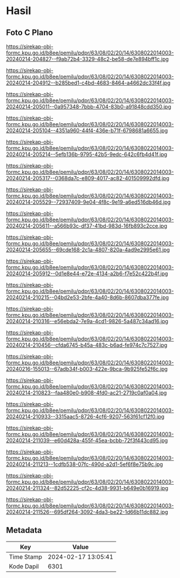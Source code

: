 # Hasil

## Foto C Plano

https://sirekap-obj-formc.kpu.go.id/b8ee/pemilu/pdpr/63/08/02/20/14/6308022014003-20240214-204827--f9ab72b4-3329-48c2-be58-de7e894bff1c.jpg

https://sirekap-obj-formc.kpu.go.id/b8ee/pemilu/pdpr/63/08/02/20/14/6308022014003-20240214-204912--b285bed1-c4bd-4683-8464-a4662dc33f4f.jpg

https://sirekap-obj-formc.kpu.go.id/b8ee/pemilu/pdpr/63/08/02/20/14/6308022014003-20240214-205011--0a957348-7bbb-4704-83b0-a91848cdd350.jpg

https://sirekap-obj-formc.kpu.go.id/b8ee/pemilu/pdpr/63/08/02/20/14/6308022014003-20240214-205104--4351a960-44f4-436e-b71f-6798681a6655.jpg

https://sirekap-obj-formc.kpu.go.id/b8ee/pemilu/pdpr/63/08/02/20/14/6308022014003-20240214-205214--5efb136b-9795-42b5-9edc-642c6fb4d41f.jpg

https://sirekap-obj-formc.kpu.go.id/b8ee/pemilu/pdpr/63/08/02/20/14/6308022014003-20240214-205317--0368da7c-e809-4017-ac82-401509992dfd.jpg

https://sirekap-obj-formc.kpu.go.id/b8ee/pemilu/pdpr/63/08/02/20/14/6308022014003-20240214-205529--72937409-9e04-4f8c-9e19-a6ed516db46d.jpg

https://sirekap-obj-formc.kpu.go.id/b8ee/pemilu/pdpr/63/08/02/20/14/6308022014003-20240214-205611--a566b93c-df37-41bd-983d-16fb893c2cce.jpg

https://sirekap-obj-formc.kpu.go.id/b8ee/pemilu/pdpr/63/08/02/20/14/6308022014003-20240214-205655--69cde168-2c1a-4807-820a-4ad9e2995e61.jpg

https://sirekap-obj-formc.kpu.go.id/b8ee/pemilu/pdpr/63/08/02/20/14/6308022014003-20240214-205912--0d1e8e44-e72e-4134-a2b6-f7e52c422b4f.jpg

https://sirekap-obj-formc.kpu.go.id/b8ee/pemilu/pdpr/63/08/02/20/14/6308022014003-20240214-210215--04bd2e53-2bfe-4a40-8d6b-8607dba377fe.jpg

https://sirekap-obj-formc.kpu.go.id/b8ee/pemilu/pdpr/63/08/02/20/14/6308022014003-20240214-210316--e56ebda2-7e9a-4cd1-9826-5a487c34ad16.jpg

https://sirekap-obj-formc.kpu.go.id/b8ee/pemilu/pdpr/63/08/02/20/14/6308022014003-20240214-210456--cfda6745-b45a-483c-b6ad-fe974c7c7527.jpg

https://sirekap-obj-formc.kpu.go.id/b8ee/pemilu/pdpr/63/08/02/20/14/6308022014003-20240216-155013--67adb34f-b003-422e-9bca-9b925fe52f6c.jpg

https://sirekap-obj-formc.kpu.go.id/b8ee/pemilu/pdpr/63/08/02/20/14/6308022014003-20240214-210823--faa480e0-b908-4fd0-ac21-2719c0af0a04.jpg

https://sirekap-obj-formc.kpu.go.id/b8ee/pemilu/pdpr/63/08/02/20/14/6308022014003-20240214-210933--3315aac5-8726-4cf6-9207-563f61cf12f0.jpg

https://sirekap-obj-formc.kpu.go.id/b8ee/pemilu/pdpr/63/08/02/20/14/6308022014003-20240214-211039--e60d428a-455f-45ea-bcbb-72f3f443cd95.jpg

https://sirekap-obj-formc.kpu.go.id/b8ee/pemilu/pdpr/63/08/02/20/14/6308022014003-20240214-211213--1cdfb538-07fc-490d-a2d1-5ef6f8e75b9c.jpg

https://sirekap-obj-formc.kpu.go.id/b8ee/pemilu/pdpr/63/08/02/20/14/6308022014003-20240214-211324--82d52225-cf2c-4d38-9931-b649e0b16919.jpg

https://sirekap-obj-formc.kpu.go.id/b8ee/pemilu/pdpr/63/08/02/20/14/6308022014003-20240214-211526--695df264-3092-4da3-be22-1d66b11dc882.jpg


## Metadata

| Key        | Value               |
| ---------- | ------------------- |
| Time Stamp | 2024-02-17 13:05:41 |
| Kode Dapil | 6301                |



